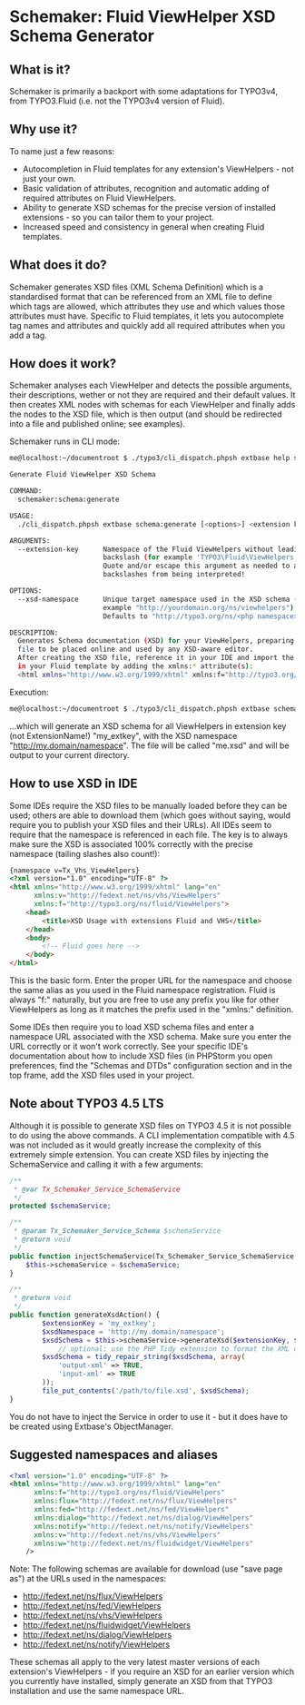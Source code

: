 Schemaker: Fluid ViewHelper XSD Schema Generator
================================================

## What is it?

Schemaker is primarily a backport with some adaptations for TYPO3v4, from TYPO3.Fluid (i.e. not the TYPO3v4 version of Fluid).

## Why use it?

To name just a few reasons:

* Autocompletion in Fluid templates for any extension's ViewHelpers - not just your own.
* Basic validation of attributes, recognition and automatic adding of required attributes on Fluid ViewHelpers.
* Ability to generate XSD schemas for the precise version of installed extensions - so you can tailor them to your project.
* Increased speed and consistency in general when creating Fluid templates.

## What does it do?

Schemaker generates XSD files (XML Schema Definition) which is a standardised format that can be referenced from an XML file to
define which tags are allowed, which attributes they use and which values those attributes must have. Specific to Fluid templates,
it lets you autocomplete tag names and attributes and quickly add all required attributes when you add a tag.

## How does it work?

Schemaker analyses each ViewHelper and detects the possible arguments, their descriptions, wether or not they are required and
their default values. It then creates XML nodes with schemas for each ViewHelper and finally adds the nodes to the XSD file, which
is then output (and should be redirected into a file and published online; see examples).

Schemaker runs in CLI mode:

```bash
me@localhost:~/documentroot $ ./typo3/cli_dispatch.phpsh extbase help schema:generate

Generate Fluid ViewHelper XSD Schema

COMMAND:
  schemaker:schema:generate

USAGE:
  ./cli_dispatch.phpsh extbase schema:generate [<options>] <extension key>

ARGUMENTS:
  --extension-key      Namespace of the Fluid ViewHelpers without leading
                       backslash (for example 'TYPO3\Fluid\ViewHelpers'). NOTE:
                       Quote and/or escape this argument as needed to avoid
                       backslashes from being interpreted!

OPTIONS:
  --xsd-namespace      Unique target namespace used in the XSD schema (for
                       example "http://yourdomain.org/ns/viewhelpers").
                       Defaults to "http://typo3.org/ns/<php namespace>".

DESCRIPTION:
  Generates Schema documentation (XSD) for your ViewHelpers, preparing the
  file to be placed online and used by any XSD-aware editor.
  After creating the XSD file, reference it in your IDE and import the namespace
  in your Fluid template by adding the xmlns:* attribute(s):
  <html xmlns="http://www.w3.org/1999/xhtml" xmlns:f="http://typo3.org/ns/TYPO3/Fluid/ViewHelpers" ...>
```

Execution:

```bash
me@localhost:~/documentroot $ ./typo3/cli_dispatch.phpsh extbase schema:generate my_extkey "http://my.domain/namespace" > me.xsd
```

...which will generate an XSD schema for all ViewHelpers in extension key (not ExtensionName!) "my_extkey", with the XSD namespace
"http://my.domain/namespace". The file will be called "me.xsd" and will be output to your current directory.

## How to use XSD in IDE

Some IDEs require the XSD files to be manually loaded before they can be used; others are able to download them (which goes
without saying, would require you to publish your XSD files and their URLs). All IDEs seem to require that the namespace is
referenced in each file. The key is to always make sure the XSD is associated 100% correctly with the precise namespace (tailing
slashes also count!):

```html
{namespace v=Tx_Vhs_ViewHelpers}
<?xml version="1.0" encoding="UTF-8" ?>
<html xmlns="http://www.w3.org/1999/xhtml" lang="en"
	  xmlns:v="http://fedext.net/ns/vhs/ViewHelpers"
	  xmlns:f="http://typo3.org/ns/fluid/ViewHelpers">
	<head>
		<title>XSD Usage with extensions Fluid and VHS</title>
	</head>
	<body>
		<!-- Fluid goes here -->
	</body>
</html>
```

This is the basic form. Enter the proper URL for the namespace and choose the same alias as you used in the Fluid namespace
registration. Fluid is always "f:" naturally, but you are free to use any prefix you like for other ViewHelpers as long as it
matches the prefix used in the "xmlns:" definition.

Some IDEs then require you to load XSD schema files and enter a namespace URL associated with the XSD schema. Make sure you enter
the URL correctly or it won't work correctly. See your specific IDE's documentation about how to include XSD files (in PHPStorm
you open preferences, find the "Schemas and DTDs" configuration section and in the top frame, add the XSD files used in your
project.

## Note about TYPO3 4.5 LTS

Although it is possible to generate XSD files on TYPO3 4.5 it is not possible to do using the above commands. A CLI implementation
compatible with 4.5 was not included as it would greatly increase the complexity of this extremely simple extension. You can
create XSD files by injecting the SchemaService and calling it with a few arguments:

```php
/**
 * @var Tx_Schemaker_Service_SchemaService
 */
protected $schemaService;

/**
 * @param Tx_Schemaker_Service_Schema $schemaService
 * @return void
 */
public function injectSchemaService(Tx_Schemaker_Service_SchemaService $schemaService) {
	$this->schemaService = $schemaService;
}

/**
 * @return void
 */
public function generateXsdAction() {
		$extensionKey = 'my_extkey';
		$xsdNamespace = 'http://my.domain/namespace';
		$xsdSchema = $this->schemaService->generateXsd($extensionKey, $xsdNamespace);
			// optional: use the PHP Tidy extension to format the XML output a bit
		$xsdSchema = tidy_repair_string($xsdSchema, array(
			'output-xml' => TRUE,
			'input-xml' => TRUE
		));
		file_put_contents('/path/to/file.xsd', $xsdSchema);
}
```

You do not have to inject the Service in order to use it - but it does have to be created using Extbase's ObjectManager.

## Suggested namespaces and aliases
```xml
<?xml version="1.0" encoding="UTF-8" ?>
<html xmlns="http://www.w3.org/1999/xhtml" lang="en"
	  xmlns:f="http://typo3.org/ns/fluid/ViewHelpers"
	  xmlns:flux="http://fedext.net/ns/flux/ViewHelpers"
	  xmlns:fed="http://fedext.net/ns/fed/ViewHelpers"
	  xmlns:dialog="http://fedext.net/ns/dialog/ViewHelpers"
	  xmlns:notify="http://fedext.net/ns/notify/ViewHelpers"
	  xmlns:v="http://fedext.net/ns/vhs/ViewHelpers"
	  xmlns:w="http://fedext.net/ns/fluidwidget/ViewHelpers"
	/>
```

Note: The following schemas are available for download (use "save page as") at the URLs used in the namespaces:

* http://fedext.net/ns/flux/ViewHelpers
* http://fedext.net/ns/fed/ViewHelpers
* http://fedext.net/ns/vhs/ViewHelpers
* http://fedext.net/ns/fluidwidget/ViewHelpers
* http://fedext.net/ns/dialog/ViewHelpers
* http://fedext.net/ns/notify/ViewHelpers

These schemas all apply to the very latest master versions of each extension's ViewHelpers - if you require an XSD for an earlier
version which you currently have installed, simply generate an XSD from that TYPO3 installation and use the same namespace URL.